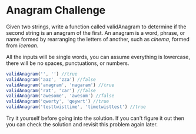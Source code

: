 # Anagram Challenge

Given two strings, write a function  called validAnagram to determine if the second string is an anagram of the first. 
An anagram is a word, phrase, or name formed by rearranging the letters of another, such as _cinema_, formed from _iceman_.

All the inputs will be single words, you can assume everything is lowercase, there will be no spaces, punctuations, or numbers.

```javascript
validAnagram('', '') //true
validAnagram('aaz', 'zza') //false
validAnagram('anagram', 'nagaram') //true
validAnagram('rat', 'car') //false
validAnagram('awesome', 'awesom') //false
validAnagram('qwerty', 'qeywrt') //true
validAnagram('testtwisttime', 'timetwisttest') //true
```

Try it yourself before going into the solution. If you can't figure it out then you can check the solution and revisit this problem again later.
